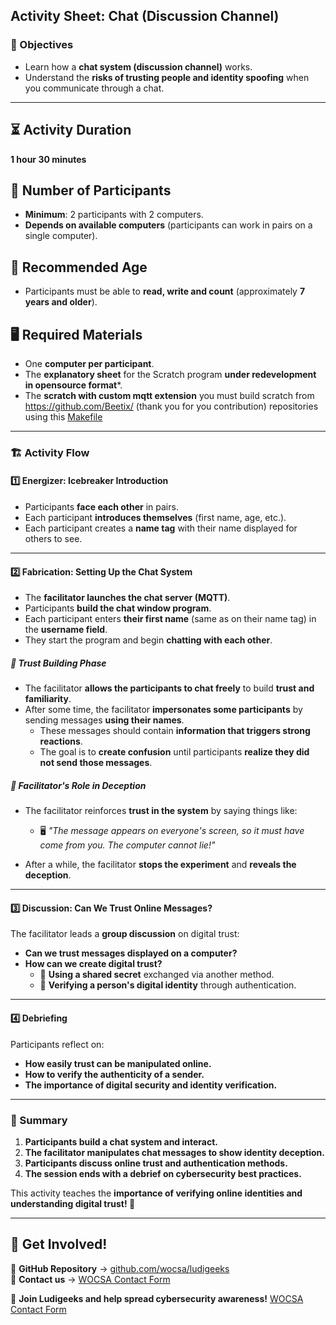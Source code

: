 ## Activity Sheet: Chat (Discussion Channel)

### 🎯 Objectives
- Learn how a **chat system (discussion channel)** works.
- Understand the **risks of trusting people and identity spoofing** when you communicate through a chat.

---

## ⏳ Activity Duration
**1 hour 30 minutes**

## 👥 Number of Participants
- **Minimum**: 2 participants with 2 computers.  
- **Depends on available computers** (participants can work in pairs on a single computer).  

## 🏫 Recommended Age
- Participants must be able to **read, write and count** (approximately **7 years and older**).

## 🖥️ Required Materials
- One **computer per participant**.
- The **explanatory sheet** for the Scratch program **under redevelopment in opensource format***.
- The **scratch with custom mqtt extension** you must build scratch from https://github.com/Beetix/ (thank you for you contribution) repositories using this [Makefile](Makefile)

---

### 🏗️ Activity Flow

#### **1️⃣ Energizer: Icebreaker Introduction**
- Participants **face each other** in pairs.
- Each participant **introduces themselves** (first name, age, etc.).
- Each participant creates a **name tag** with their name displayed for others to see.

---

#### **2️⃣ Fabrication: Setting Up the Chat System**
- The **facilitator launches the chat server (MQTT)**.
- Participants **build the chat window program**.
- Each participant enters **their first name** (same as on their name tag) in the **username field**.
- They start the program and begin **chatting with each other**.

##### **💬 Trust Building Phase**
- The facilitator **allows the participants to chat freely** to build **trust and familiarity**.
- After some time, the facilitator **impersonates some participants** by sending messages **using their names**.
  - These messages should contain **information that triggers strong reactions**.
  - The goal is to **create confusion** until participants **realize they did not send those messages**.

##### **🛑 Facilitator's Role in Deception**
- The facilitator reinforces **trust in the system** by saying things like:
  - 🖥️ *"The message appears on everyone's screen, so it must have come from you. The computer cannot lie!"*

- After a while, the facilitator **stops the experiment** and **reveals the deception**.

---

#### **3️⃣ Discussion: Can We Trust Online Messages?**
The facilitator leads a **group discussion** on digital trust:

- **Can we trust messages displayed on a computer?**  
- **How can we create digital trust?**  
  - 🔑 **Using a shared secret** exchanged via another method.  
  - 🛑 **Verifying a person's digital identity** through authentication.

---

#### **4️⃣ Debriefing**
Participants reflect on:
- **How easily trust can be manipulated online.**  
- **How to verify the authenticity of a sender.**  
- **The importance of digital security and identity verification.**  

---

### 🔎 Summary
1. **Participants build a chat system and interact.**  
2. **The facilitator manipulates chat messages to show identity deception.**  
3. **Participants discuss online trust and authentication methods.**  
4. **The session ends with a debrief on cybersecurity best practices.**  

This activity teaches the **importance of verifying online identities and understanding digital trust! 🔐**  

---

## 🎯 Get Involved!

🔗 **GitHub Repository** → [github.com/wocsa/ludigeeks](https://github.com/wocsa/ludigeeks/tree/master/projects/chat/)  
📩 **Contact us** → [WOCSA Contact Form](https://www.wocsa.org/pages/contact.php)

🚀 **Join Ludigeeks and help spread cybersecurity awareness!**
[WOCSA Contact Form](https://www.wocsa.org/pages/contact.php)
